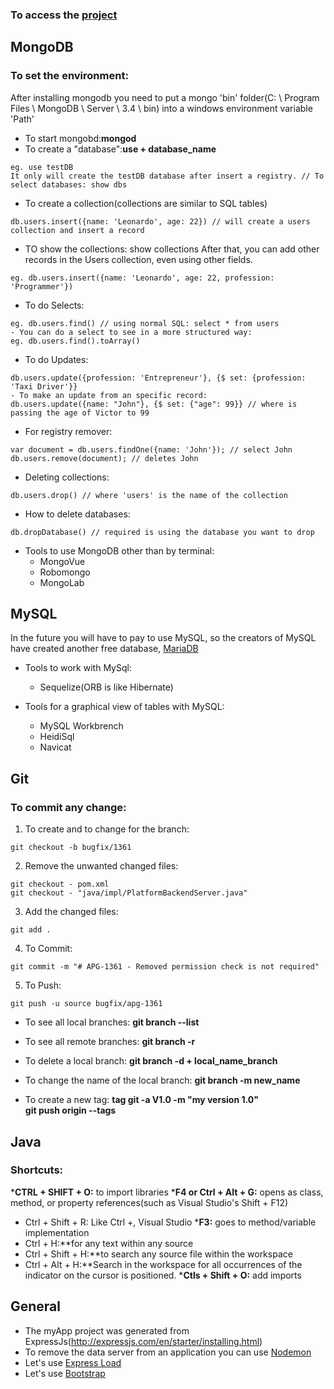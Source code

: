 ### To access the [project](https://curso-node1.herokuapp.com/)

## MongoDB

### To set the environment:
After installing mongodb you need to put a mongo 'bin' folder(C: \ Program Files \ MongoDB \ Server \ 3.4 \ bin) into a windows environment variable 'Path'
* To start mongobd:**mongod**
* To create a "database":**use + database_name**
```
eg. use testDB
It only will create the testDB database after insert a registry. // To select databases: show dbs
```
* To create a collection(collections are similar to SQL tables)
```
db.users.insert({name: 'Leonardo', age: 22}) // will create a users collection and insert a record
```
* TO show the collections: show collections
After that, you can add other records in the Users collection, even using other fields.
```
eg. db.users.insert({name: 'Leonardo', age: 22, profession: 'Programmer'})
```
* To do Selects:
```
eg. db.users.find() // using normal SQL: select * from users
- You can do a select to see in a more structured way:
eg. db.users.find().toArray()
```
* To do Updates:
```
db.users.update({profession: 'Entrepreneur'}, {$ set: {profession: 'Taxi Driver'}}
- To make an update from an specific record:
db.users.update({name: "John"}, {$ set: {"age": 99}} // where is passing the age of Victor to 99
```
* For registry remover:
```
var document = db.users.findOne({name: 'John'}); // select John
db.users.remove(document); // deletes John
```
* Deleting collections:
```
db.users.drop() // where 'users' is the name of the collection
```
* How to delete databases:
```
db.dropDatabase() // required is using the database you want to drop
```



* Tools to use MongoDB other than by terminal:
	* MongoVue
	* Robomongo
	* MongoLab

## MySQL

In the future you will have to pay to use MySQL, so the creators of MySQL have created another free database, [MariaDB](https://mariadb.org/)



* Tools to work with MySql:
	* Sequelize(ORB is like Hibernate)

* Tools for a graphical view of tables with MySQL:
	* MySQL Workbrench
	* HeidiSql
	* Navicat

## Git

### To commit any change:
1. To create and to change for the branch:
```
git checkout -b bugfix/1361
```
2. Remove the unwanted changed files:
```
git checkout - pom.xml
git checkout - "java/impl/PlatformBackendServer.java"
```
3. Add the changed files:
```
git add .
```
4. To Commit:
```
git commit -m "# APG-1361 - Removed permission check is not required"
```
5. To Push:
```
git push -u source bugfix/apg-1361
```

* To see all local branches:
**git branch --list**

* To see all remote branches:
**git branch -r**

* To delete a local branch:
**git branch -d + local_name_branch**

* To change the name of the local branch:
**git branch -m new_name**

* To create a new tag:
**tag git -a V1.0 -m "my version 1.0"** <br>
**git push origin --tags**


## Java

### Shortcuts:
***CTRL + SHIFT + O:** to import libraries
***F4 or Ctrl + Alt + G:** opens as class, method, or property references(such as Visual Studio's Shift + F12)
* Ctrl + Shift + R: Like Ctrl +, Visual Studio
***F3:** goes to method/variable implementation
* Ctrl + H:**for any text within any source
* Ctrl + Shift + H:**to search any source file within the workspace
* Ctrl + Alt + H:**Search in the workspace for all occurrences of the indicator on the cursor is positioned.
***Ctls + Shift + O:** add imports


## General

* The myApp project was generated from ExpressJs(http://expressjs.com/en/starter/installing.html)
* To remove the data server from an application you can use [Nodemon](https://nodemon.io/)
* Let's use [Express Load](https://github.com/jarradseers/express-load)
* Let's use [Bootstrap](http://getbootstrap.com/)
